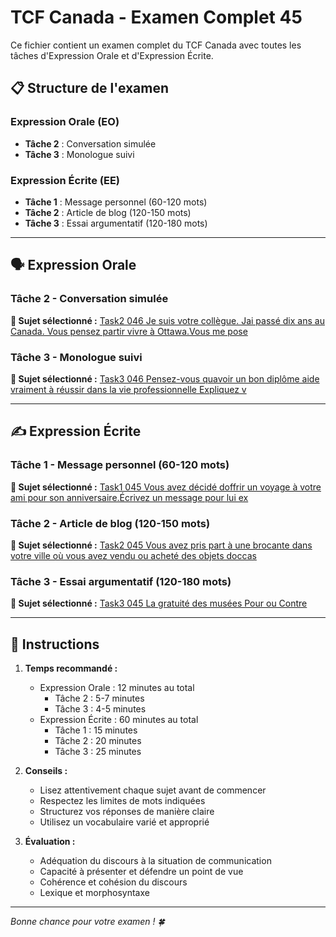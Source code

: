 # TCF Canada - Examen Complet 45

Ce fichier contient un examen complet du TCF Canada avec toutes les tâches d'Expression Orale et d'Expression Écrite.

## 📋 Structure de l'examen

### Expression Orale (EO)
- **Tâche 2** : Conversation simulée
- **Tâche 3** : Monologue suivi

### Expression Écrite (EE)  
- **Tâche 1** : Message personnel (60-120 mots)
- **Tâche 2** : Article de blog (120-150 mots)
- **Tâche 3** : Essai argumentatif (120-180 mots)

---

## 🗣️ Expression Orale

### Tâche 2 - Conversation simulée

**📄 Sujet sélectionné :** [Task2 046 Je suis votre collègue. Jai passé dix ans au Canada. Vous pensez partir vivre à Ottawa.Vous me pose](tcf_canada/eo/task2/task2_046_Je_suis_votre_collègue._Jai_passé_dix_ans_au_Canada._Vous_pensez_partir_vivre_à_Ottawa.Vous_me_pose.md)

### Tâche 3 - Monologue suivi

**📄 Sujet sélectionné :** [Task3 046 Pensez-vous quavoir un bon diplôme aide vraiment à réussir dans la vie professionnelle Expliquez v](tcf_canada/eo/task3/task3_046_Pensez-vous_quavoir_un_bon_diplôme_aide_vraiment_à_réussir_dans_la_vie_professionnelle_Expliquez_v.md)

---

## ✍️ Expression Écrite

### Tâche 1 - Message personnel (60-120 mots)

**📄 Sujet sélectionné :** [Task1 045 Vous avez décidé doffrir un voyage à votre ami pour son anniversaire.Écrivez un message pour lui ex](tcf_canada/ee/task1/task1_045_Vous_avez_décidé_doffrir_un_voyage_à_votre_ami_pour_son_anniversaire.Écrivez_un_message_pour_lui_ex.md)

### Tâche 2 - Article de blog (120-150 mots)

**📄 Sujet sélectionné :** [Task2 045 Vous avez pris part à une brocante dans votre ville où vous avez vendu ou acheté des objets doccas](tcf_canada/ee/task2/task2_045_Vous_avez_pris_part_à_une_brocante_dans_votre_ville_où_vous_avez_vendu_ou_acheté_des_objets_doccas.md)

### Tâche 3 - Essai argumentatif (120-180 mots)

**📄 Sujet sélectionné :** [Task3 045 La gratuité des musées Pour ou Contre](tcf_canada/ee/task3/task3_045_La_gratuité_des_musées_Pour_ou_Contre.md)

---

## 📝 Instructions

1. **Temps recommandé :**
   - Expression Orale : 12 minutes au total
     - Tâche 2 : 5-7 minutes
     - Tâche 3 : 4-5 minutes
   - Expression Écrite : 60 minutes au total
     - Tâche 1 : 15 minutes
     - Tâche 2 : 20 minutes  
     - Tâche 3 : 25 minutes

2. **Conseils :**
   - Lisez attentivement chaque sujet avant de commencer
   - Respectez les limites de mots indiquées
   - Structurez vos réponses de manière claire
   - Utilisez un vocabulaire varié et approprié

3. **Évaluation :**
   - Adéquation du discours à la situation de communication
   - Capacité à présenter et défendre un point de vue
   - Cohérence et cohésion du discours
   - Lexique et morphosyntaxe

---

*Bonne chance pour votre examen ! 🍀*

